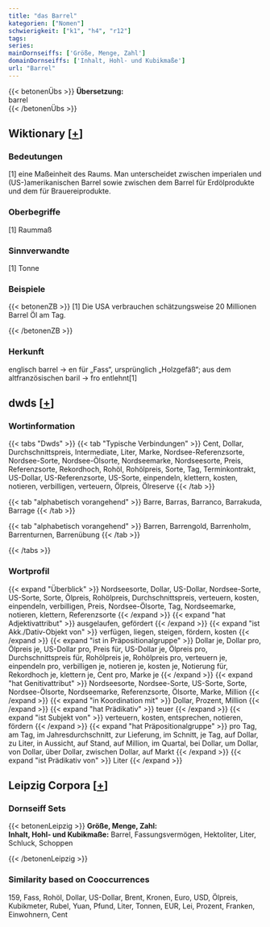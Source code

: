 ```yaml
---
title: "das Barrel"
kategorien: ["Nomen"]
schwierigkeit: ["k1", "h4", "r12"]
tags:
series:
mainDornseiffs: ['Größe, Menge, Zahl']
domainDornseiffs: ['Inhalt, Hohl- und Kubikmaße']
url: "Barrel"
---
```


{{< betonenÜbs >}}
**Übersetzung:**  
barrel  
{{< /betonenÜbs >}}

## Wiktionary [[+](https://de.wiktionary.org/wiki/Barrel)]

### Bedeutungen
[1] eine Maßeinheit des Raums. Man unterscheidet zwischen imperialen und (US-)amerikanischen Barrel sowie zwischen dem Barrel für Erdölprodukte und dem für Brauereiprodukte.  

### Oberbegriffe
[1] Raummaß  

### Sinnverwandte
[1] Tonne  

### Beispiele
{{< betonenZB >}}
[1] Die USA verbrauchen schätzungsweise 20 Millionen Barrel Öl am Tag.  

{{< /betonenZB >}}
### Herkunft
englisch barrel → en für „Fass“, ursprünglich „Holzgefäß“; aus dem altfranzösischen baril → fro entlehnt[1]  



## dwds [[+](https://www.dwds.de/wb/Barrel)]

### Wortinformation
{{< tabs "Dwds" >}}
{{< tab "Typische Verbindungen" >}}
Cent, Dollar, Durchschnittspreis, Intermediate, Liter, Marke, Nordsee-Referenzsorte, Nordsee-Sorte, Nordsee-Ölsorte, Nordseemarke, Nordseesorte, Preis, Referenzsorte, Rekordhoch, Rohöl, Rohölpreis, Sorte, Tag, Terminkontrakt, US-Dollar, US-Referenzsorte, US-Sorte, einpendeln, klettern, kosten, notieren, verbilligen, verteuern, Ölpreis, Ölreserve
{{< /tab >}}

{{< tab "alphabetisch vorangehend" >}}
Barre, Barras, Barranco, Barrakuda, Barrage
{{< /tab >}}

{{< tab "alphabetisch vorangehend" >}}
Barren, Barrengold, Barrenholm, Barrenturnen, Barrenübung
{{< /tab >}}

{{< /tabs >}}

### Wortprofil
{{< expand "Überblick" >}} Nordseesorte, Dollar, US-Dollar, Nordsee-Sorte, US-Sorte, Sorte, Ölpreis, Rohölpreis, Durchschnittspreis, verteuern, kosten, einpendeln, verbilligen, Preis, Nordsee-Ölsorte, Tag, Nordseemarke, notieren, klettern, Referenzsorte {{< /expand >}}
{{< expand "hat Adjektivattribut" >}} ausgelaufen, gefördert {{< /expand >}}
{{< expand "ist Akk./Dativ-Objekt von" >}} verfügen, liegen, steigen, fördern, kosten {{< /expand >}}
{{< expand "ist in Präpositionalgruppe" >}} Dollar je, Dollar pro, Ölpreis je, US-Dollar pro, Preis für, US-Dollar je, Ölpreis pro, Durchschnittspreis für, Rohölpreis je, Rohölpreis pro, verteuern je, einpendeln pro, verbilligen je, notieren je, kosten je, Notierung für, Rekordhoch je, klettern je, Cent pro, Marke je {{< /expand >}}
{{< expand "hat Genitivattribut" >}} Nordseesorte, Nordsee-Sorte, US-Sorte, Sorte, Nordsee-Ölsorte, Nordseemarke, Referenzsorte, Ölsorte, Marke, Million {{< /expand >}}
{{< expand "in Koordination mit" >}} Dollar, Prozent, Million {{< /expand >}}
{{< expand "hat Prädikativ" >}} teuer {{< /expand >}}
{{< expand "ist Subjekt von" >}} verteuern, kosten, entsprechen, notieren, fördern {{< /expand >}}
{{< expand "hat Präpositionalgruppe" >}} pro Tag, am Tag, im Jahresdurchschnitt, zur Lieferung, im Schnitt, je Tag, auf Dollar, zu Liter, in Aussicht, auf Stand, auf Million, im Quartal, bei Dollar, um Dollar, von Dollar, über Dollar, zwischen Dollar, auf Markt {{< /expand >}}
{{< expand "ist Prädikativ von" >}} Liter {{< /expand >}}

## Leipzig Corpora [[+](https://corpora.uni-leipzig.de/en/res?word=Barrel&corpusId=deu_newscrawl-public_2018)]

### Dornseiff Sets
{{< betonenLeipzig >}}
**Größe, Menge, Zahl:**  
**Inhalt, Hohl- und Kubikmaße:** Barrel, Fassungsvermögen, Hektoliter, Liter, Schluck, Schoppen  

{{< /betonenLeipzig >}}

### Similarity based on Cooccurrences
159, Fass, Rohöl, Dollar, US-Dollar, Brent, Kronen, Euro, USD, Ölpreis, Kubikmeter, Rubel, Yuan, Pfund, Liter, Tonnen, EUR, Lei, Prozent, Franken, Einwohnern, Cent

